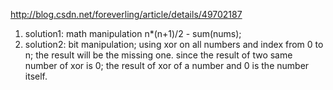 http://blog.csdn.net/foreverling/article/details/49702187
1. solution1: math manipulation n*(n+1)/2 - sum(nums);
2. solution2: bit manipulation; using xor on all numbers and index from 0 to n;
the result will be the missing one. since the result of two same number of xor is 0;
the result of xor of a number and 0 is the number itself.

